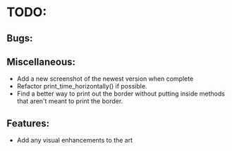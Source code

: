 # TODO:

## Bugs:

## Miscellaneous:
* Add a new screenshot of the newest version when complete
* Refactor print_time_horizontally() if possible.
* Find a better way to print out the border without putting inside methods that aren't meant to print the border.

## Features:
* Add any visual enhancements to the art
